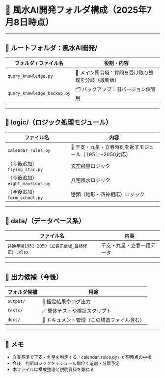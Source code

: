 
# 📁 風水AI開発フォルダ構成（2025年7月8日時点）

---

## 📂 ルートフォルダ：風水AI開発/

| フォルダ / ファイル名 | 役割・内容 |
|------------------------|------------|
| `query_knowledge.py` | 🔧 メイン司令塔：質問を受け取り処理を分岐（最新版） |
| `query_knowledge_backup.py` | 🗂 バックアップ：旧バージョン保管用 |

---

## 📂 logic/（ロジック処理モジュール）

| ファイル名 | 内容 |
|------------|------|
| `calendar_rules.py` | 📆 干支・九星・立春時刻を返すモジュール（1951〜2050対応） |
| （今後追加）`flying_star.py` | 玄空飛星ロジック |
| （今後追加）`eight_mansions.py` | 八宅風水ロジック |
| （今後追加）`form_school.py` | 巒頭（地形・四神相応）ロジック |

---

## 📂 data/（データベース系）

| ファイル名 | 内容 |
|------------|------|
| `共通年盤1951-2050（立春完全版_最終修正）.xlsx` | 干支・九星・立春一覧データ |

---

## 📂 出力候補（今後）

| フォルダ候補 | 用途 |
|--------------|------|
| `output/` | 📝 鑑定結果やログ出力 |
| `tests/` | ✅ 単体テストや検証スクリプト |
| `docs/` | 📘 ドキュメント管理（この構造ファイル含む） |

---

## 📌 メモ

- 立春基準で干支・九星を判定する「calendar_rules.py」が現時点の中核
- 今後、判断ロジックをモジュール単位で追加・分離予定
- 本ファイルは構成整理と説明資料を兼ねる

